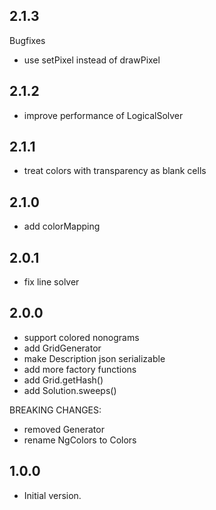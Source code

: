 ## 2.1.3

Bugfixes
- use setPixel instead of drawPixel

## 2.1.2

- improve performance of LogicalSolver

## 2.1.1

- treat colors with transparency as blank cells

## 2.1.0

- add colorMapping

## 2.0.1

- fix line solver

## 2.0.0

- support colored nonograms
- add GridGenerator
- make Description json serializable
- add more factory functions
- add Grid.getHash()
- add Solution.sweeps()

BREAKING CHANGES:
- removed Generator
- rename NgColors to Colors

## 1.0.0

- Initial version.
